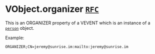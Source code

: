 # VObject.organizer [`RFC`](http://tools.ietf.org/html/rfc5545#section-3.8.4.3)

This is an ORGANIZER property of a VEVENT which is an instance of a [`person`](./docs/person.md) object.

Example:

```
ORGANIZER;CN=jeremy@sunrise.im:mailto:jeremy@sunrise.im
```
